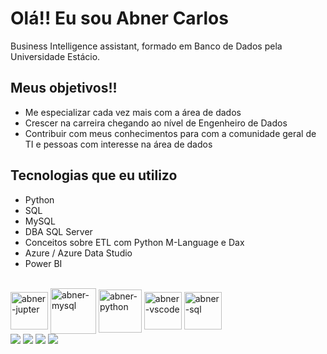<!-- apresentacao  -->
# Olá!! Eu sou Abner Carlos

Business Intelligence assistant, formado em Banco de Dados pela Universidade Estácio.


<!-- meus objetivos -->
## Meus objetivos!!
- Me especializar cada vez mais com a área de dados
- Crescer na carreira chegando ao nível de Engenheiro de Dados
- Contribuir com meus conhecimentos para com a comunidade geral de TI e pessoas com interesse na área de dados

<!-- tecnologias utilziadas -->
## Tecnologias que eu utilizo
   - Python
   - SQL
   - MySQL
   - DBA SQL Server
   - Conceitos sobre ETL com Python M-Language e Dax
   - Azure / Azure Data Studio
   - Power BI
  
  
<div style="display: inline-block"><br>
  <img align="center" alt="abner-jupter" height="60" width="60" src="https://cdn.jsdelivr.net/gh/devicons/devicon/icons/jupyter/jupyter-original-wordmark.svg" />
<!--   <img align="center" alt="abner-jupter" height="30" width="40" src="https://cdn.jsdelivr.net/gh/devicons/devicon/icons/linkedin/linkedin-original.svg" /> -->
  <img align="center" alt="abner-mysql" height="73" width="73" src="https://cdn.jsdelivr.net/gh/devicons/devicon/icons/mysql/mysql-original-wordmark.svg" />
  <img align="center" alt="abner-python" height="69" width="69" src="https://cdn.jsdelivr.net/gh/devicons/devicon/icons/python/python-original.svg" />
  <img align="center" alt="abner-vscode" height="60" width="60" src="https://cdn.jsdelivr.net/gh/devicons/devicon/icons/visualstudio/visualstudio-plain.svg" />
  <img align="center" alt="abner-sql" height="60" width="60" src="https://img.icons8.com/external-dreamstale-lineal-dreamstale/32/000000/external-sql-file-types-dreamstale-lineal-dreamstale.png">
</div>



<!-- redes de contatos -->
<div>
  <a href="https://www.linkedin.com/in/abner-carlos" target="_blank"><img src="https://img.shields.io/badge/LinkedIn-0077B5?style=for-the-badge&logo=linkedin&logoColor=white" target="_blank"></a>
  <a href="mailto:carlosabner17@gmail.com" target="_blank"><img src="https://img.shields.io/badge/Gmail-D14836?style=for-the-badge&logo=gmail&logoColor=white" target="_blank"></a>
  <a href="mailto:abner_familha@hotmail.com" target="_blank"><img src="https://img.shields.io/badge/Email-0078D4?style=for-the-badge&logo=microsoft-outlook&logoColor=white" target="_blank"></a>
  <a href="https://instagram.com/abner_carlos.s?utm_medium=copy_link" target="_blank"><img src="https://img.shields.io/badge/Instagram-E4405F?style=for-the-badge&logo=instagram&logoColor=white" target="_blank"></a>  
</div>



